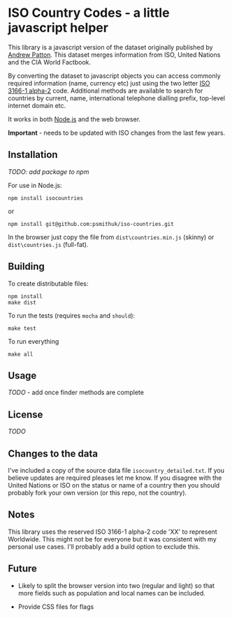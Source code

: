 # ISO Country Codes - a little javascript helper

This library is a javascript version of the dataset originally published by [Andrew Patton](http://www.andrewpatton.com/countrylist.html). This dataset merges information from ISO, United Nations and the CIA World Factbook.

By converting the dataset to javascript objects you can access commonly required information (name, currency etc) just using the two letter [ISO 3166-1 alpha-2](http://wikipedia.org/wiki/ISO_3166-1_alpha-2) code. Additional methods are available to search for countries by current, name, international telephone dialling prefix, top-level internet domain etc.

It works in both [Node.js](http://nodejs.org) and the web browser.

**Important** - needs to be updated with ISO changes from the last few years.

## Installation

_TODO: add package to npm_

For use in Node.js:

    npm install isocountries

or

    npm install git@github.com:psmithuk/iso-countries.git

In the browser just copy the file from `dist\countries.min.js` (skinny) or `dist\countries.js` (full-fat).

## Building

To create distributable files:

    npm install
    make dist

To run the tests (requires `mocha` and `should`):

    make test

To run everything

    make all


## Usage

_TODO_ - add once finder methods are complete

## License

_TODO_

## Changes to the data

I've included a copy of the source data file `isocountry_detailed.txt`. If you believe updates are required pleases let me know. If you disagree with the United Nations or ISO on the status or name of a country then you should probably fork your own version (or this repo, not the country).

## Notes

This library uses the reserved ISO 3166-1 alpha-2 code 'XX' to represent Worldwide. This might not be for everyone but it was consistent with my personal use cases. I'll probably add a build option to exclude this.

## Future

* Likely to split the browser version into two (regular and light) so that more fields such as population and local names can be included.

* Provide CSS files for flags



